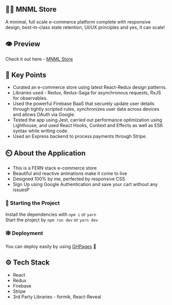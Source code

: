 
## 👚🧢 MNML Store 
A minimal, full scale e-commerce platform complete with responsive design, best-in-class state retention, UI/UX principles and yes, it can scale! 

## 👁️ Preview
Check it out here - [MNML Store](https://mnml.srijansrivastava.com/)

## 🔑 Key Points
- Curated an e-commerce store using latest React-Redux design patterns.
- Libraries used - Redux, Redux-Saga for asynchronous requests, RxJS for observables.
- Used the powerful Firebase BaaS that securely update user details through tightly scripted rules, synchronizes user data across devices and allows OAuth via Google.
- Tested the app using Jest, carried out performance optimization using Lighthouse, and used React Hooks, Context and Effects as well as ES6 syntax while writing code.
- Used an Express backend to process payments through Stripe.

## ⏲️ About the Application
- This is a FERN stack e-commerce store
- Beautiful and reactive animations make it come to live
- Designed 100% by me, perfected by responsive CSS
- Sign Up using Google Authentication and save your cart without any issuesP

### 🐎 Starting the Project

Install the dependencies with `npm i` or `yarn`  
Start the project by `npm run dev` or `yarn dev`

### 🕸️ Deployment

You can deploy easily by using [GHPages](https://www.npmjs.com/package/gh-pages) 🎉


## ⚙ Tech Stack

- React
- Redux
- Firebase
- Stripe
- 3rd Party Libraries - formik, React-Reveal

